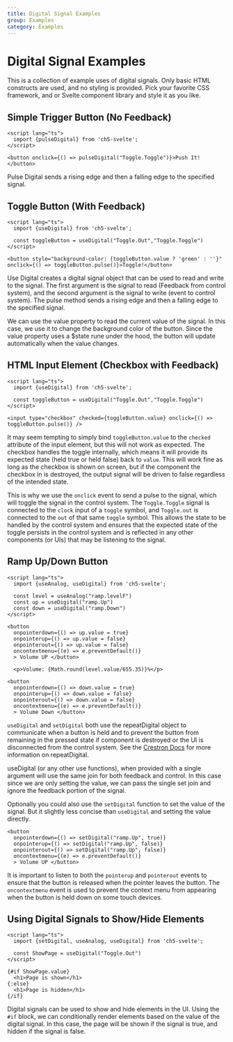 ```yaml
---
title: Digital Signal Examples
group: Examples
category: Examples
---
```


# Digital Signal Examples

This is a collection of example uses of digital signals. Only basic HTML constructs are used, and no styling is provided. Pick your favorite CSS framework, and or Svelte component library and style it as you like.


## Simple Trigger Button (No Feedback)

```svelte
<script lang="ts">
  import {pulseDigital} from 'ch5-svelte';
</script>

<button onclick={() => pulseDigital("Toggle.Toggle")}>Push It!</button>
```

Pulse Digital sends a rising edge and then a falling edge to the specified signal.


## Toggle Button (With Feedback)

```svelte
<script lang="ts">
  import {useDigital} from 'ch5-svelte';

  const toggleButton = useDigital("Toggle.Out","Toggle.Toggle")
</script>

<button style="background-color: {toggleButton.value ? 'green' : ''}" onclick={() => toggleButton.pulse()}>Toggle!</button>
```

Use Digital creates a digital signal object that can be used to read and write to the signal. The first argument is the signal to read (Feedback from control system), and the second argument is the signal to write (event to control system). The pulse method sends a rising edge and then a falling edge to the specified signal.

We can use the value property to read the current value of the signal. In this case, we use it to change the background color of the button. Since the value property uses a $state rune under the hood, the button will update automatically when the value changes.

## HTML Input Element (Checkbox with Feedback)

```svelte
<script lang="ts">
  import {useDigital} from 'ch5-svelte';

  const toggleButton = useDigital("Toggle.Out","Toggle.Toggle")
</script>

<input type="checkbox" checked={toggleButton.value} onclick={() => toggleButton.pulse()} />
```

It may seem tempting to simply bind `toggleButton.value` to the `checked` attribute of the input element, but this will not work as expected. The checkbox handles the toggle internally, which means it will provide its expected state (held true or held false) back to `value`. This will work fine as long as the checkbox is shown on screen, but if the component the checkbox in is destroyed, the output signal will be driven to false regardless of the intended state. 

This is why we use the `onclick` event to send a pulse to the signal, which will toggle the signal in the control system. The `Toggle.Toggle` signal is connected to the `clock` input of a `toggle` symbol, and `Toggle.out` is connected to the `out` of that same `toggle` symbol. This allows the state to be handled by the control system and ensures that the expected state of the toggle persists in the control system and is reflected in any other components (or UIs) that may be listening to the signal.

## Ramp Up/Down Button

```svelte
<script lang="ts">
  import {useAnalog, useDigital} from 'ch5-svelte';

  const level = useAnalog("ramp.levelF")
  const up = useDigital("ramp.Up")
  const down = useDigital("ramp.Down")
</script>

<button 
  onpointerdown={() => up.value = true}
  onpointerup={() => up.value = false}
  onpointerout={() => up.value = false}
  oncontextmenu={(e) => e.preventDefault()}
  > Volume UP </button>

  <p>Volume: {Math.round(level.value/655.35)}%</p>

<button 
  onpointerdown={() => down.value = true}
  onpointerup={() => down.value = false}
  onpointerout={() => down.value = false}
  oncontextmenu={(e) => e.preventDefault()}
  > Volume Down </button>
```

`useDigital` and `setDigital` both use the repeatDigital object to communicate when a button is held and to prevent the button from remaining in the pressed state if component is destroyed or the UI is disconnected from the control system. See the [Crestron Docs](https://sdkcon78221.crestron.com/sdk/Crestron_HTML5UI/Content/Topics/Advanced/Events-Joins-CS.htm) for more information on repeatDigital.

useDigital (or any other use functions), when provided with a single argument will use the same join for both feedback and control. In this case since we are only setting the value, we can pass the single set join and ignore the feedback portion of the signal.

Optionally you could also use the `setDigital` function to set the value of the signal. But it slightly less concise than `useDigital` and setting the value directly.

```svelte
<button 
  onpointerdown={() => setDigital("ramp.Up", true)}
  onpointerup={() => setDigital("ramp.Up", false)}
  onpointerout={() => setDigital("ramp.Up", false)}
  oncontextmenu={(e) => e.preventDefault()}
  > Volume UP </button>
```

It is important to listen to both the `pointerup` and `pointerout` events to ensure that the button is released when the pointer leaves the button. The `oncontextmenu` event is used to prevent the context menu from appearing when the button is held down on some touch devices.


## Using Digital Signals to Show/Hide Elements

```svelte
<script lang="ts">
  import {setDigital, useAnalog, useDigital} from 'ch5-svelte';

  const ShowPage = useDigital("Toggle.Out")
</script>

{#if ShowPage.value}
  <h1>Page is shown</h1>
{:else}
  <h1>Page is hidden</h1>
{/if}
```

Digital signals can be used to show and hide elements in the UI. Using the `#if` block, we can conditionally render elements based on the value of the digital signal. In this case, the page will be shown if the signal is true, and hidden if the signal is false.


